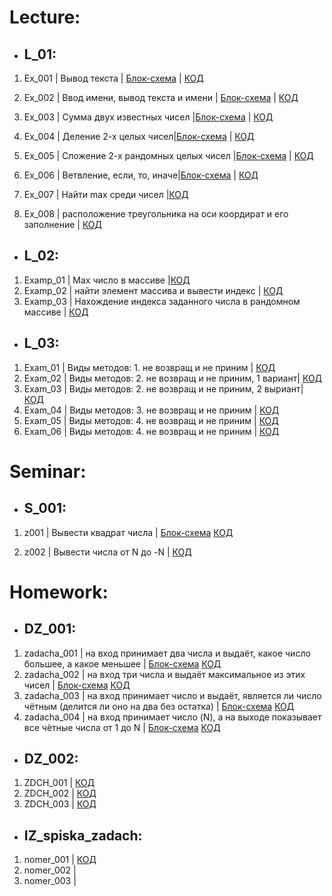 # Lecture:
- ## **L_01:**

1. Ex_001 | Вывод текста | [Блок-схема](Lecture/L_01/Ex_001/diagram.drawio.png) | [КОД](Lecture/L_01/Ex_001/Program.cs)

2. Ex_002 | Ввод имени, вывод текста и имени | [Блок-схема](Lecture/L_01/Ex_002/diagram.drawio.png) | [КОД](Lecture/L_01/Ex_002/Program.cs)

3. Ex_003 | Сумма двух известных чисел |[Блок-схема](Lecture/L_01/Ex_003/diagram.drawio.png) | [КОД](Lecture/L_01/Ex_003/Program.cs)


4. Ex_004 | Деление 2-х целых чисел|[Блок-схема](Lecture/L_01/Ex_004/diagram.drawio.png) | [КОД](Lecture/L_01/Ex_004/Program.cs)


5. Ex_005 | Сложение 2-х рандомных целых чисел |[Блок-схема](Lecture/L_01/Ex_005/diagram.drawio.png) | [КОД](Lecture/L_01/Ex_005/Program.cs)

6.  Ex_006 | Ветвление, если, то, иначе|[Блок-схема](Lecture/L_01/Ex_006/diagram.drawio.png) | [КОД](Lecture/L_01/Ex_006/Program.cs)


7. Ex_007 | Найти max среди чисел |[КОД](Lecture/L_01/Ex_007/Program.cs)


8.  Ex_008 | расположение треугольника на оси коордират и его заполнение | [КОД](Lecture/L_01/Ex_008/Program.cs)

- ## **L_02:**
1. Examp_01 | Max число в массиве |[КОД](Lecture/L_02/Examp_01/Program.cs)
2. Examp_02 | найти элемент массива и вывести индекс | [КОД](Lecture/L_02/Examp_02/Program.cs)
3. Examp_03 | Нахождение индекса заданного числа в рандомном массиве | [КОД](Lecture/L_02/Examp_03/Program.cs)

- ## **L_03:**
1. Exam_01 | Виды методов: 1. не возвращ и не приним | [КОД](Lecture/L_03/Exam_01/Program.cs)
2. Exam_02 | Виды методов: 2. не возвращ и не приним, 1 вариант| [КОД](Lecture/L_03/Exam_02/Program.cs)
3. Exam_03 | Виды методов: 2. не возвращ и не приним, 2 выриант| [КОД](Lecture/L_03/Exam_03/Program.cs)
4. Exam_04 | Виды методов: 3. не возвращ и не приним | [КОД](Lecture/L_03/Exam_04/Program.cs)
5. Exam_05 | Виды методов: 4. не возвращ и не приним | [КОД](Lecture/L_03/Exam_05/Program.cs)
6. Exam_06 | Виды методов: 4. не возвращ и не приним | [КОД](Lecture/L_03/Exam_06/Program.cs)

# Seminar:

- ## **S_001:**

1. z001 | Вывести квадрат числа | [Блок-схема](Seminar/S_001/z001/diagram.drawio.png) [КОД](Seminar/S_001/z001/Program.cs)

2. z002 | Вывести числа от N до -N | [КОД](Seminar/S_001/z002/Program.cs)

# Homework:

- ## **DZ_001:**
1. zadacha_001 | на вход принимает два числа и выдаёт, какое число большее, а какое меньшее | [Блок-схема](Homework/DZ_001/zadacha_001/diagram.drawio.png) [КОД](Homework/DZ_001/zadacha_001/Program.cs)
2. zadacha_002 | на вход три числа и выдаёт максимальное из этих чисел | [Блок-схема](Homework/DZ_001/zadacha_002/diagram.drawio.png) [КОД](Homework/DZ_001/zadacha_002/Program.cs)
3. zadacha_003 | на вход принимает число и выдаёт, является ли число чётным (делится ли оно на два без остатка) | [Блок-схема](Homework/DZ_001/zadacha_003/diagram.drawio.png) [КОД](Homework/DZ_001/zadacha_003/Program.cs)
4. zadacha_004 | на вход принимает число (N), а на выходе показывает все чётные числа от 1 до N | [Блок-схема](Homework/DZ_001/zadacha_004/diagram.drawio.png) [КОД](Homework/DZ_001/zadacha_004/Program.cs)

- ## **DZ_002:**
1. ZDCH_001 | [КОД](Homework/DZ_002/ZDCH_001/Program.cs)
2. ZDCH_002 | [КОД](Homework/DZ_002/ZDCH_002/Program.cs)
3. ZDCH_003 | [КОД](Homework/DZ_002/ZDCH_003/Program.cs)
- ## **IZ_spiska_zadach:**
1. nomer_001 | [КОД](Homework/IZ_spiska_zadach/nomer_001/Program.cs)
2. nomer_002 |
3. nomer_003 |